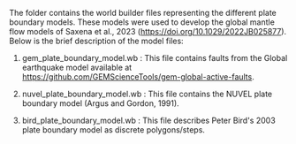 The folder contains the world builder files representing the different plate boundary models. These models were used to
develop the global mantle flow models of Saxena et al., 2023 (https://doi.org/10.1029/2022JB025877). 
Below is the brief description of the model files:

1) gem_plate_boundary_model.wb   : This file contains faults from the Global earthquake model available at
	    https://github.com/GEMScienceTools/gem-global-active-faults. 

2) nuvel_plate_boundary_model.wb : This file contains the NUVEL plate boundary model (Argus and Gordon, 1991).

3) bird_plate_boundary_model.wb  : This file describes Peter Bird's 2003 plate boundary model as discrete 
       polygons/steps.
